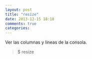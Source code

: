```yaml
---
layout: post
title: "resize"
date: 2013-12-15 18:18
comments: true
categories: 
---
```

Ver las columnas y líneas de la consola.

>$ resize

